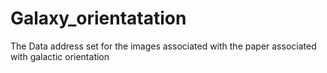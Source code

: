 # Galaxy_orientatation
The Data address set for the images associated with the paper associated with galactic orientation
